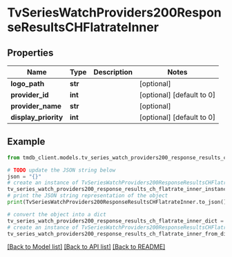 # TvSeriesWatchProviders200ResponseResultsCHFlatrateInner


## Properties

Name | Type | Description | Notes
------------ | ------------- | ------------- | -------------
**logo_path** | **str** |  | [optional] 
**provider_id** | **int** |  | [optional] [default to 0]
**provider_name** | **str** |  | [optional] 
**display_priority** | **int** |  | [optional] [default to 0]

## Example

```python
from tmdb_client.models.tv_series_watch_providers200_response_results_ch_flatrate_inner import TvSeriesWatchProviders200ResponseResultsCHFlatrateInner

# TODO update the JSON string below
json = "{}"
# create an instance of TvSeriesWatchProviders200ResponseResultsCHFlatrateInner from a JSON string
tv_series_watch_providers200_response_results_ch_flatrate_inner_instance = TvSeriesWatchProviders200ResponseResultsCHFlatrateInner.from_json(json)
# print the JSON string representation of the object
print(TvSeriesWatchProviders200ResponseResultsCHFlatrateInner.to_json())

# convert the object into a dict
tv_series_watch_providers200_response_results_ch_flatrate_inner_dict = tv_series_watch_providers200_response_results_ch_flatrate_inner_instance.to_dict()
# create an instance of TvSeriesWatchProviders200ResponseResultsCHFlatrateInner from a dict
tv_series_watch_providers200_response_results_ch_flatrate_inner_from_dict = TvSeriesWatchProviders200ResponseResultsCHFlatrateInner.from_dict(tv_series_watch_providers200_response_results_ch_flatrate_inner_dict)
```
[[Back to Model list]](../README.md#documentation-for-models) [[Back to API list]](../README.md#documentation-for-api-endpoints) [[Back to README]](../README.md)


